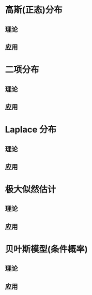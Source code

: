 # 高斯(正态)分布
## 理论
## 应用
# 二项分布
## 理论
## 应用
# Laplace 分布
## 理论
## 应用
# 极大似然估计
## 理论
## 应用
# 贝叶斯模型(条件概率)
## 理论
## 应用